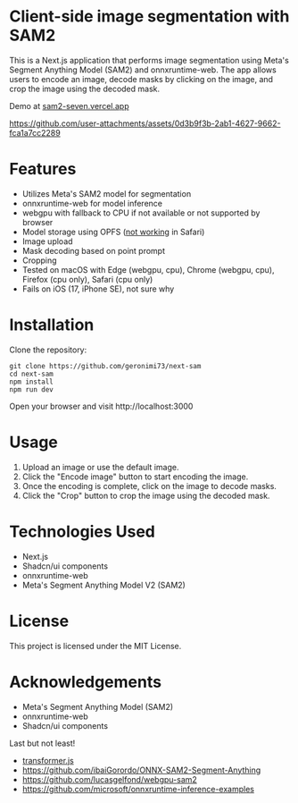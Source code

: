 # Client-side image segmentation with SAM2
This is a Next.js application that performs image segmentation using Meta's Segment Anything Model (SAM2) and onnxruntime-web. The app allows users to encode an image, decode masks by clicking on the image, and crop the image using the decoded mask.

Demo at [sam2-seven.vercel.app](https://sam2-seven.vercel.app/)

https://github.com/user-attachments/assets/0d3b9f3b-2ab1-4627-9662-fca1a7cc2289

# Features
* Utilizes Meta's SAM2 model for segmentation
* onnxruntime-web for model inference
* webgpu with fallback to CPU if not available or not supported by browser
* Model storage using OPFS ([not working](https://bugs.webkit.org/show_bug.cgi?id=231706) in Safari)
* Image upload 
* Mask decoding based on point prompt
* Cropping
* Tested on macOS with Edge (webgpu, cpu), Chrome (webgpu, cpu), Firefox (cpu only), Safari (cpu only) 
* Fails on iOS (17, iPhone SE), not sure why

# Installation
Clone the repository:

```
git clone https://github.com/geronimi73/next-sam
cd next-sam
npm install
npm run dev
```

Open your browser and visit http://localhost:3000 

# Usage
1. Upload an image or use the default image.
2. Click the "Encode image" button to start encoding the image.
3. Once the encoding is complete, click on the image to decode masks.
4. Click the "Crop" button to crop the image using the decoded mask.

# Technologies Used
* Next.js
* Shadcn/ui components
* onnxruntime-web
* Meta's Segment Anything Model V2 (SAM2)

# License
This project is licensed under the MIT License.

# Acknowledgements
* Meta's Segment Anything Model (SAM2)
* onnxruntime-web
* Shadcn/ui components

Last but not least!
* [transformer.js](https://github.com/huggingface/transformers.js)
* https://github.com/ibaiGorordo/ONNX-SAM2-Segment-Anything
* https://github.com/lucasgelfond/webgpu-sam2
* https://github.com/microsoft/onnxruntime-inference-examples

